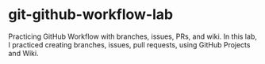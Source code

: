 # git-github-workflow-lab
Practicing GitHub Workflow with branches, issues, PRs, and wiki.
In this lab, I practiced creating branches, issues, pull requests, using GitHub Projects and Wiki.

